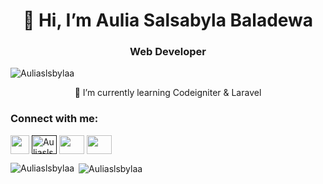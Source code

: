 
<h1 align="center">👋 Hi, I’m Aulia Salsabyla Baladewa</h1>
<h3 align="center">Web Developer</h3>
<p align="left"> <img src="https://komarev.com/ghpvc/?username=Auliaslsbylaa &label=Profile%20views&color=0e75b6&style=flat" alt="Auliaslsbylaa" /> </p>
<p align="center">🌱 I’m currently learning Codeigniter & Laravel</p>

<h3 align="left">Connect with me:</h3>
<p align="left">
<a href="https://www.linkedin.com/in/Auliaslsbylaa/" target="blank"><img align="center" src="https://user-images.githubusercontent.com/86347335/139518389-9720320c-ffe5-44a7-b90a-a980c9f15d6d.png"Auliaslsbylaa" height="30" width="30" /></a>
<a href="" target="blank"><img align="center" src="https://raw.githubusercontent.com/rahuldkjain/github-profile-readme-generator/master/src/images/icons/Social/facebook.svg" alt="Auliaslsbylaa" height="30" width="40" /></a>
<a href="https://instagram.com/auliaslsbylaa" target="blank"><img align="center" src="https://raw.githubusercontent.com/rahuldkjain/github-profile-readme-generator/master/src/images/icons/Social/instagram.svg" Auliaslsbylaa" height="30" width="40" /></a>
 <a href="https://wa.me/6282175831680?text=I%20Get%20Your%20Contact%20From%20Github" target="blank"><img align="center" src="" Auliaslsbylaa" height="30" width="40" /></a>
</p>
<p><img align="left" src="https://github-readme-stats.vercel.app/api/top-langs?username=auliaslsbylaa&show_icons=true&locale=en&layout=compact" alt="Auliaslsbylaa" /></p>
<p>&nbsp;<img align="center" src="https://github-readme-stats.vercel.app/api?username=auliaslsbylaa&show_icons=true&locale=en" alt="Auliaslsbylaa" /></p>
